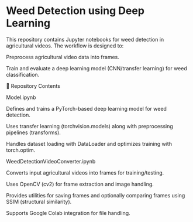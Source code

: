 <h1>Weed Detection using Deep Learning</h1>

This repository contains Jupyter notebooks for weed detection in agricultural videos. The workflow is designed to:

Preprocess agricultural video data into frames.

Train and evaluate a deep learning model (CNN/transfer learning) for weed classification.

📂 Repository Contents

Model.ipynb

Defines and trains a PyTorch-based deep learning model for weed detection.

Uses transfer learning (torchvision.models) along with preprocessing pipelines (transforms).

Handles dataset loading with DataLoader and optimizes training with torch.optim.

WeedDetectionVideoConverter.ipynb

Converts input agricultural videos into frames for training/testing.

Uses OpenCV (cv2) for frame extraction and image handling.

Provides utilities for saving frames and optionally comparing frames using SSIM (structural similarity).

Supports Google Colab integration for file handling.
